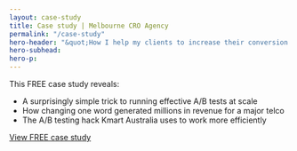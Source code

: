 ```yaml
---
layout: case-study
title: Case study | Melbourne CRO Agency
permalink: "/case-study"
hero-header: "&quot;How I help my clients to increase their conversion rates, slash PPC spend and  <em>delight</em> their customers&quot;"
hero-subhead: 
hero-p: 
---
```





This FREE case study reveals:

<ul class="list">
<li>A surprisingly simple trick to running effective A/B tests at scale</li>
<li>How changing one word generated millions in revenue for a major telco</li>
<li>The A/B testing hack Kmart Australia uses to work more efficiently</li>
</ul>
<a class="btn btn-primary btn-lg" href="#" data-toggle="modal" data-target="#exampleModal">View FREE case study </a>

